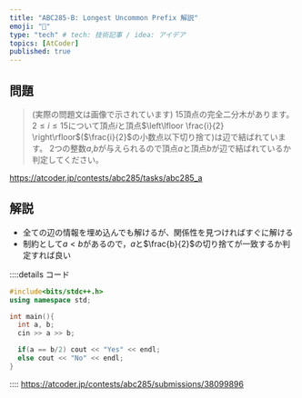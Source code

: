 ```yaml
---
title: "ABC285-B: Longest Uncommon Prefix 解説"
emoji: "🔲"
type: "tech" # tech: 技術記事 / idea: アイデア
topics: [AtCoder]
published: true
---
```


## 問題
> (実際の問題文は画像で示されています)
> 15頂点の完全二分木があります。$2 \leq i \leq 15$について頂点$i$と頂点$\left\lfloor \frac{i}{2} \right\rfloor$($\frac{i}{2}$の小数点以下切り捨て)は辺で結ばれています。
> 2つの整数$a$,$b$が与えられるので頂点$a$と頂点$b$が辺で結ばれているか判定してください。

https://atcoder.jp/contests/abc285/tasks/abc285_a

## 解説
- 全ての辺の情報を埋め込んでも解けるが、関係性を見つければすぐに解ける
- 制約として$a<b$があるので，$a$と$\frac{b}{2}$の切り捨てが一致するか判定すれば良い

::::details コード
```cpp
#include<bits/stdc++.h>
using namespace std;

int main(){
  int a, b;
  cin >> a >> b;

  if(a == b/2) cout << "Yes" << endl;
  else cout << "No" << endl;
}
```
::::
https://atcoder.jp/contests/abc285/submissions/38099896
